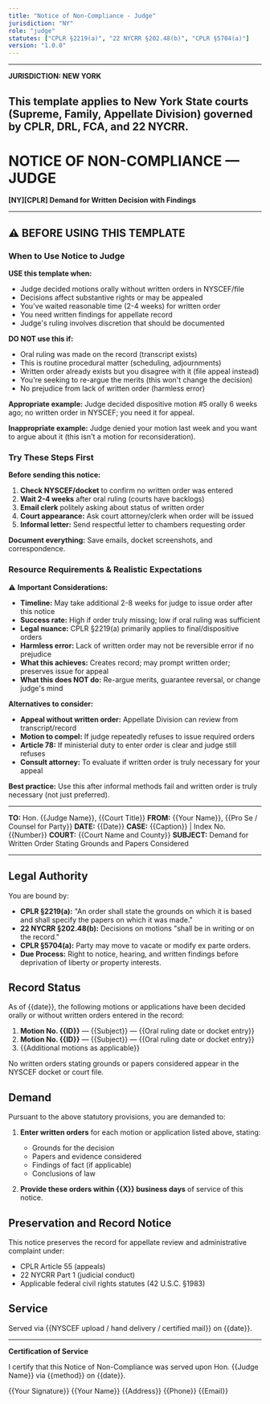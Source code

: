 ```yaml
---
title: "Notice of Non-Compliance - Judge"
jurisdiction: "NY"
role: "judge"
statutes: ["CPLR §2219(a)", "22 NYCRR §202.48(b)", "CPLR §5704(a)"]
version: "1.0.0"
---
```


---
**JURISDICTION: NEW YORK**

This template applies to New York State courts (Supreme, Family, Appellate Division) governed by CPLR, DRL, FCA, and 22 NYCRR.
---

# NOTICE OF NON-COMPLIANCE — JUDGE

**[NY][CPLR] Demand for Written Decision with Findings**

---

## ⚠️ BEFORE USING THIS TEMPLATE

### When to Use Notice to Judge

**USE this template when:**
- Judge decided motions orally without written orders in NYSCEF/file
- Decisions affect substantive rights or may be appealed
- You've waited reasonable time (2-4 weeks) for written order
- You need written findings for appellate record
- Judge's ruling involves discretion that should be documented

**DO NOT use this if:**
- Oral ruling was made on the record (transcript exists)
- This is routine procedural matter (scheduling, adjournments)
- Written order already exists but you disagree with it (file appeal instead)
- You're seeking to re-argue the merits (this won't change the decision)
- No prejudice from lack of written order (harmless error)

**Appropriate example:** Judge decided dispositive motion #5 orally 6 weeks ago; no written order in NYSCEF; you need it for appeal.

**Inappropriate example:** Judge denied your motion last week and you want to argue about it (this isn't a motion for reconsideration).

### Try These Steps First

**Before sending this notice:**

1. **Check NYSCEF/docket** to confirm no written order was entered
2. **Wait 2-4 weeks** after oral ruling (courts have backlogs)
3. **Email clerk** politely asking about status of written order
4. **Court appearance:** Ask court attorney/clerk when order will be issued
5. **Informal letter:** Send respectful letter to chambers requesting order

**Document everything:** Save emails, docket screenshots, and correspondence.

### Resource Requirements & Realistic Expectations

⚠️ **Important Considerations:**

- **Timeline:** May take additional 2-8 weeks for judge to issue order after this notice
- **Success rate:** High if order truly missing; low if oral ruling was sufficient
- **Legal nuance:** CPLR §2219(a) primarily applies to final/dispositive orders
- **Harmless error:** Lack of written order may not be reversible error if no prejudice
- **What this achieves:** Creates record; may prompt written order; preserves issue for appeal
- **What this does NOT do:** Re-argue merits, guarantee reversal, or change judge's mind

**Alternatives to consider:**
- **Appeal without written order:** Appellate Division can review from transcript/record
- **Motion to compel:** If judge repeatedly refuses to issue required orders
- **Article 78:** If ministerial duty to enter order is clear and judge still refuses
- **Consult attorney:** To evaluate if written order is truly necessary for your appeal

**Best practice:** Use this after informal methods fail and written order is truly necessary (not just preferred).

---

**TO:** Hon. {{Judge Name}}, {{Court Title}}
**FROM:** {{Your Name}}, {{Pro Se / Counsel for Party}}
**DATE:** {{Date}}
**CASE:** {{Caption}} | Index No. {{Number}}
**COURT:** {{Court Name and County}}
**SUBJECT:** Demand for Written Order Stating Grounds and Papers Considered

---

## Legal Authority

You are bound by:

- **CPLR §2219(a):** "An order shall state the grounds on which it is based and shall specify the papers on which it was made."
- **22 NYCRR §202.48(b):** Decisions on motions "shall be in writing or on the record."
- **CPLR §5704(a):** Party may move to vacate or modify ex parte orders.
- **Due Process:** Right to notice, hearing, and written findings before deprivation of liberty or property interests.

## Record Status

As of {{date}}, the following motions or applications have been decided orally or without written orders entered in the record:

1. **Motion No. {{ID}}** — {{Subject}} — {{Oral ruling date or docket entry}}
2. **Motion No. {{ID}}** — {{Subject}} — {{Oral ruling date or docket entry}}
3. {{Additional motions as applicable}}

No written orders stating grounds or papers considered appear in the NYSCEF docket or court file.

## Demand

Pursuant to the above statutory provisions, you are demanded to:

1. **Enter written orders** for each motion or application listed above, stating:
   - Grounds for the decision
   - Papers and evidence considered
   - Findings of fact (if applicable)
   - Conclusions of law

2. **Provide these orders within {{X}} business days** of service of this notice.

## Preservation and Record Notice

This notice preserves the record for appellate review and administrative complaint under:

- CPLR Article 55 (appeals)
- 22 NYCRR Part 1 (judicial conduct)
- Applicable federal civil rights statutes (42 U.S.C. §1983)

## Service

Served via {{NYSCEF upload / hand delivery / certified mail}} on {{date}}.

---

**Certification of Service**

I certify that this Notice of Non-Compliance was served upon Hon. {{Judge Name}} via {{method}} on {{date}}.

{{Your Signature}}
{{Your Name}}
{{Address}}
{{Phone}}
{{Email}}
